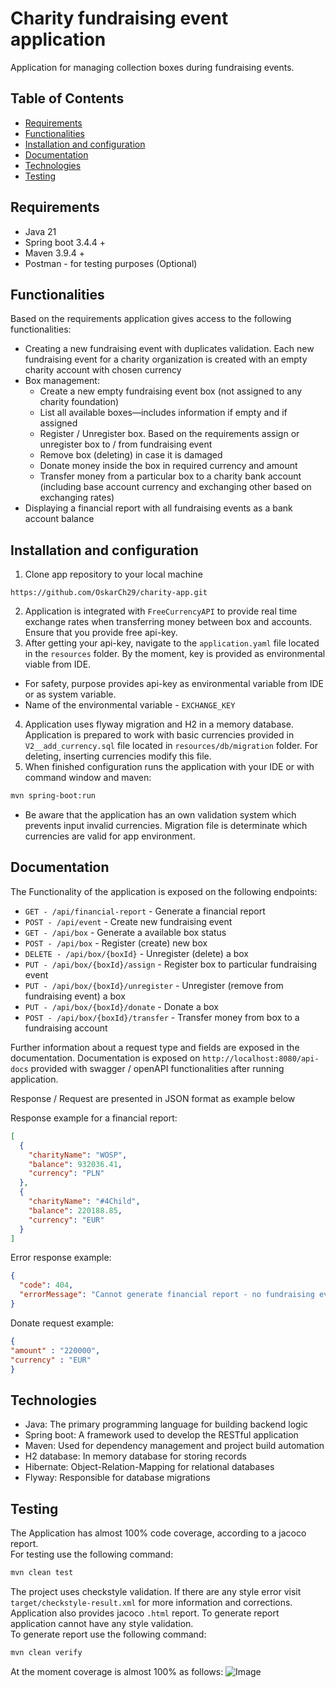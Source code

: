 # Charity fundraising event application

Application for managing collection boxes during fundraising events.

## Table of Contents

- [Requirements](#requirements)
- [Functionalities](#funcionalities)
- [Installation and configuration](#installation-and-configuration)
- [Documentation](#documentation)
- [Technologies](#technologies)
- [Testing](#testing)


## Requirements
- Java 21
- Spring boot 3.4.4 +
- Maven 3.9.4 +
- Postman - for testing purposes (Optional)

## Functionalities
Based on the requirements application gives access to the following functionalities:
- Creating a new fundraising event with duplicates validation. Each new fundraising event for a charity organization
is created with an empty charity account with chosen currency
- Box management:
   - Create a new empty fundraising event box (not assigned to any charity foundation)
   - List all available boxes—includes information if empty and if assigned
   - Register / Unregister box. Based on the requirements assign or unregister box to / from fundraising event
   - Remove box (deleting) in case it is damaged
   - Donate money inside the box in required currency and amount
   - Transfer money from a particular box to a charity bank account (including base account currency and exchanging other based on exchanging rates)
- Displaying a financial report with all fundraising events as a bank account balance

## Installation and configuration
1. Clone app repository to your local machine <br>
```shell
https://github.com/OskarCh29/charity-app.git
```

2. Application is integrated with `FreeCurrencyAPI` to provide real time exchange rates when transferring money between box and accounts.
Ensure that you provide free api-key.
3. After getting your api-key, navigate to the `application.yaml` file located in the `resources` folder. By the moment, key is provided as environmental viable from IDE.
- For safety, purpose provides api-key as environmental variable from IDE or as system variable. 
- Name of the environmental variable - `EXCHANGE_KEY`
4. Application uses flyway migration and H2 in a memory database. Application is prepared to work with basic currencies provided in `V2__add_currency.sql` file located in `resources/db/migration` folder. For deleting, inserting currencies modify this file.
5. When finished configuration runs the application with your IDE or with command window and maven:
```bash
mvn spring-boot:run
```
* Be aware that the application has an own validation system which prevents input invalid currencies. Migration file is determinate which currencies are valid for app environment.
## Documentation

The Functionality of the application is exposed on the following endpoints:<br>
 - `GET - /api/financial-report` - Generate a financial report
 - `POST - /api/event` - Create new fundraising event
 - `GET - /api/box` - Generate a available box status
 - `POST - /api/box` - Register (create) new box
 - `DELETE - /api/box/{boxId}` - Unregister (delete) a box
 - `PUT - /api/box/{boxId}/assign` - Register box to particular fundraising event
 - `PUT - /api/box/{boxId}/unregister` - Unregister (remove from fundraising event) a box
 - `PUT - /api/box/{boxId}/donate` - Donate a box
 - `POST - /api/box/{boxId}/transfer` - Transfer money from box to a fundraising account

Further information about a request type and fields are exposed in the documentation.
Documentation is exposed on `http://localhost:8080/api-docs` provided with swagger / openAPI functionalities after running application.

Response / Request are presented in JSON format as example below<br>

Response example for a financial report:
````JSON
[
  {
    "charityName": "WOSP",
    "balance": 932036.41,
    "currency": "PLN"
  },
  {
    "charityName": "#4Child",
    "balance": 220188.85,
    "currency": "EUR"
  }
]
````
Error response example:
````JSON
{
  "code": 404,
  "errorMessage": "Cannot generate financial report - no fundraising event found"
}
````

Donate request example:
````JSON
{
"amount" : "220000",
"currency" : "EUR"
}
````
## Technologies
- Java: The primary programming language for building backend logic
- Spring boot: A framework used to develop the RESTful application
- Maven: Used for dependency management and project build automation
- H2 database: In memory database for storing records
- Hibernate: Object-Relation-Mapping for relational databases
- Flyway: Responsible for database migrations

## Testing
The Application has almost 100% code coverage, according to a jacoco report.<br>
For testing use the following command:
````bash
mvn clean test
````
The project uses checkstyle validation. If there are any style error visit `target/checkstyle-result.xml` for more information and corrections.
Application also provides jacoco `.html` report. To generate report application cannot have any style validation.<br>
To generate report use the following command:
````bash
mvn clean verify
````
At the moment coverage is almost 100% as follows:
![Image](https://github.com/user-attachments/assets/e82c740e-82e7-44b3-8fa2-424dde1b4eb3)